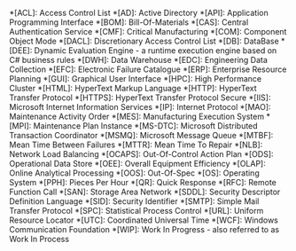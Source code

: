 *[ACL]: Access Control List
*[AD]: Active Directory
*[API]: Application Programming Interface
*[BOM]: Bill-Of-Materials
*[CAS]: Central Authentication Service
*[CMF]: Critical Manufacturing
*[COM]: Component Object Mode
*[DACL]: Discretionary Access Control List
*[DB]: DataBase
*[DEE]: Dynamic Evaluation Engine - a runtime execution engine based on C# business rules
*[DWH]: Data Warehouse
*[EDC]: Engineering Data Collection
*[EFC]: Electronic Failure Catalogue
*[ERP]: Enterprise Resource Planning
*[GUI]: Graphical User Interface
*[HPC]: High Performance Cluster
*[HTML]: HyperText Markup Language
*[HTTP]: HyperText Transfer Protocol
*[HTTPS]: HyperText Transfer Protocol Secure
*[IIS]: Microsoft Internet Information Services
*[IP]: Internet Protocol
*[MAO]: Maintenance Activity Order
*[MES]: Manufacturing Execution System
*[MPI]: Maintenance Plan Instance
*[MS-DTC]: Microsoft Distributed Transaction Coordinator
*[MSMQ]: Microsoft Message Queue
*[MTBF]: Mean Time Between Failures
*[MTTR]: Mean Time To Repair
*[NLB]: Network Load Balancing
*[OCAPS]: Out-Of-Control Action Plan
*[ODS]: Operational Data Store
*[OEE]: Overall Equipment Efficiency
*[OLAP]: Online Analytical Processing
*[OOS]: Out-Of-Spec
*[OS]: Operating System
*[PPH]: Pieces Per Hour
*[QR]: Quick Response
*[RFC]: Remote Function Call
*[SAN]: Storage Area Network
*[SDDL]: Security Descriptor Definition Language
*[SID]: Security Identifier
*[SMTP]: Simple Mail Transfer Protocol
*[SPC]: Statistical Process Control
*[URL]: Uniform Resource Locator
*[UTC]: Coordinated Universal Time
*[WCF]: Windows Communication Foundation
*[WIP]: Work In Progress - also referred to as Work In Process
